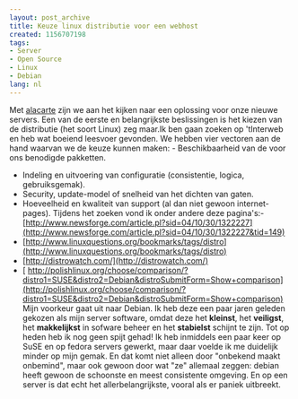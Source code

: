 ```yaml
---
layout: post_archive
title: Keuze linux distributie voor een webhost
created: 1156707198
tags:
- Server
- Open Source
- Linux
- Debian
lang: nl
---
```

Met [alacarte]() zijn we aan het kijken naar een oplossing voor onze nieuwe servers. Een van de eerste en belangrijkste beslissingen is het kiezen van de distributie (het soort Linux) zeg maar.Ik ben gaan zoeken op 'tInterweb en heb wat boeiend leesvoer gevonden. We hebben vier vectoren aan de hand waarvan we de keuze kunnen maken: - Beschikbaarheid van de voor ons benodigde pakketten.
- Indeling en uitvoering van configuratie (consistentie, logica, gebruiksgemak).
- Security, update-model of snelheid van het dichten van gaten.
- Hoeveelheid en kwaliteit van support (al dan niet gewoon internet-pages).
Tijdens het zoeken vond ik onder andere deze pagina's:- [http://www.newsforge.com/article.pl?sid=04/10/30/1322227](http://www.newsforge.com/article.pl?sid=04/10/30/1322227&tid=149)
- [http://www.linuxquestions.org/bookmarks/tags/distro](http://www.linuxquestions.org/bookmarks/tags/distro)
- [http://distrowatch.com/](http://distrowatch.com/)
- [ http://polishlinux.org/choose/comparison/?distro1=SUSE&distro2=Debian&distroSubmitForm=Show+comparison](http://polishlinux.org/choose/comparison/?distro1=SUSE&distro2=Debian&distroSubmitForm=Show+comparison)
Mijn voorkeur gaat uit naar Debian. Ik heb deze een paar jaren geleden gekozen als mijn server software, omdat deze het **kleinst**, het **veiligst**, het **makkelijkst** in sofware beheer en het **stabielst** schijnt te zijn. Tot op heden heb ik nog geen spijt gehad! Ik heb inmiddels een paar keer op SuSE en op fedora servers gewerkt, maar daar voelde ik me duidelijk minder op mijn gemak. En dat komt niet alleen door "onbekend maakt onbemind", maar ook gewoon door wat "ze" allemaal zeggen: debian heeft gewoon de schoonste en meest consistente omgeving. En op een server is dat echt het allerbelangrijkste, vooral als er paniek uitbreekt.
